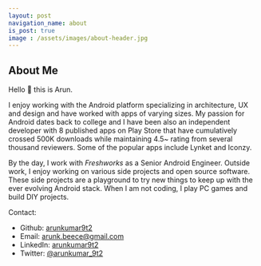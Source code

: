 ```yaml
---
layout: post
navigation_name: about
is_post: true
image : /assets/images/about-header.jpg
---
```


## About Me

Hello :wave: this is Arun. 

I enjoy working with the Android platform specializing in architecture, UX and design and have worked with apps of varying sizes. My passion for Android dates back to college and I have been also an independent developer with 8 published apps on Play Store that have cumulatively crossed 500K downloads while maintaining 4.5~ rating from several thousand reviewers. Some of the popular apps include Lynket and Iconzy.

By the day, I work with *Freshworks* as a Senior Android Engineer. Outside work, I enjoy working on various side projects and open source software. These side projects are a playground to try new things to keep up with the ever evolving Android stack. When I am not coding, I play PC games and build DIY projects.

Contact:

* Github: [arunkumar9t2](https://github.com/arunkumar9t2)
* Email: [arunk.beece@gmail.com](mailto:arunk.beece@gmail.com)
* LinkedIn: [arunkumar9t2](https://www.linkedin.com/in/arunkumar9t2/)
* Twitter: [@arunkumar_9t2](https://twitter.com/arunkumar_9t2)